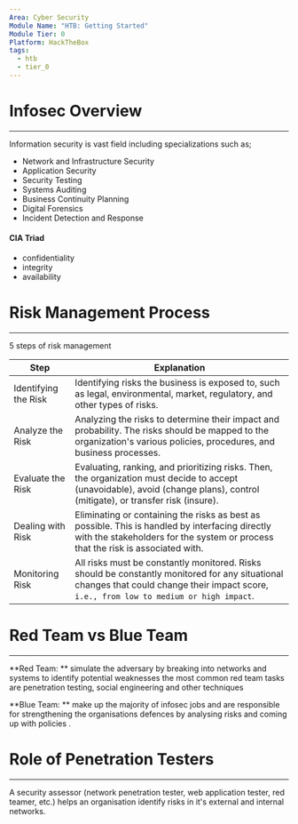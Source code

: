 ```yaml
---
Area: Cyber Security
Module Name: "HTB: Getting Started"
Module Tier: 0
Platform: HackTheBox
tags:
  - htb
  - tier_0
---
```

# Infosec Overview

---

Information security is vast field including specializations such as;

- Network and Infrastructure Security
- Application Security
- Security Testing
- Systems Auditing
- Business Continuity Planning
- Digital Forensics
- Incident Detection and Response

#### CIA Triad
- confidentiality
- integrity
- availability

# Risk Management Process

---

5 steps of risk management

| Step | Explanation |
| ---- | ---- |
| Identifying the Risk | Identifying risks the business is exposed to, such as legal, environmental, market, regulatory, and other types of risks. |
| Analyze the Risk | Analyzing the risks to determine their impact and probability. The risks should be mapped to the organization's various policies, procedures, and business processes. |
| Evaluate the Risk | Evaluating, ranking, and prioritizing risks. Then, the organization must decide to accept (unavoidable), avoid (change plans), control (mitigate), or transfer risk (insure). |
| Dealing with Risk | Eliminating or containing the risks as best as possible. This is handled by interfacing directly with the stakeholders for the system or process that the risk is associated with. |
| Monitoring Risk | All risks must be constantly monitored. Risks should be constantly monitored for any situational changes that could change their impact score, `i.e., from low to medium or high impact`. |

# Red Team vs Blue Team

---

**Red Team: ** simulate the adversary by breaking into networks and systems to identify potential weaknesses the most common red team tasks are penetration testing, social engineering and other techniques

**Blue Team: ** make up the majority of infosec jobs and are responsible for strengthening the organisations defences by analysing risks and coming up with policies .

# Role of Penetration Testers

---

A security assessor (network penetration tester, web application tester, red teamer, etc.) helps an organisation identify risks in it's external and internal networks.